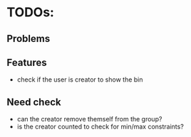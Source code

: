 # TODOs:

## Problems

## Features
- check if the user is creator to show the bin

## Need check
- can the creator remove themself from the group?
- is the creator counted to check for min/max constraints?

